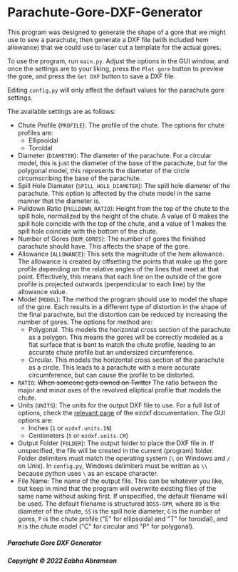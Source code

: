 # Parachute-Gore-DXF-Generator

This program was designed to generate the shape of a gore that we might use to sew a parachute, then generate a DXF file (with included hem allowance) that we could use to laser cut a template for the actual gores.

To use the program, run `main.py`. Adjust the options in the GUI window, and once the settings are to your liking, press the `Plot gore` button to preview the gore, and press the `Get DXF` button to save a DXF file.

Editing `config.py` will only affect the default values for the parachute gore settings.

The available settings are as follows:

- Chute Profile (`PROFILE`): The profile of the chute. The options for chute profiles are:
    - Ellipsoidal
    - Toroidal
- Diameter (`DIAMETER`): The diameter of the parachute. For a circular model, this is just the diameter of the base of the parachute, but for the polygonal model, this represents the diameter of the circle circumscribing the base of the parachute.
- Spill Hole Diamater (`SPILL_HOLE_DIAMETER`): The spill hole diameter of the parachute. This option is affected by the chute model in the same manner that the diameter is.
- Pulldown Ratio (`PULLDOWN_RATIO`): Height from the top of the chute to the spill hole, normalized by the height of the chute. A value of 0 makes the spill hole coincide with the top of the chute, and a value of 1 makes the spill hole coincide with the bottom of the chute.
- Number of Gores (`NUM_GORES`): The number of gores the finished parachute should have. This affects the shape of the gore.
- Allowance (`ALLOWANCE`): This sets the magnitude of the hem allowance. The allowance is created by offsetting the points that make up the gore profile depending on the relative angles of the lines that meet at that point. Effectively, this means that each line on the outside of the gore profile is projected outwards (perpendicular to each line) by the allowance value.
- Model (`MODEL`): The method the program should use to model the shape of the gore. Each results in a different type of distortion in the shape of the final parachute, but the distortion can be reduced by increasing the number of gores. The options for method are:
    - Polygonal. This models the horizontal cross section of the parachute as a polygon. This means the gores will be correctly modeled as a flat surface that is bent to match the chute profile, leading to an accurate chute profile but an undersized circumference.
    - Circular. This models the horizontal cross section of the parachute as a circle. This leads to a parachute with a more accurate circumference, but can cause the profile to be distorted.
- `RATIO`: ~~When someone gets owned on Twitter~~ The ratio between the major and minor axes of the revolved elliptical profile that models the chute.
- Units (`UNITS`): The units for the output DXF file to use. For a full list of options, check the [relevant page](https://ezdxf.readthedocs.io/en/stable/concepts/units.html) of the ezdxf documentation. The GUI options are:
    - Inches (`1` or `ezdxf.units.IN`)
    - Centimeters (`5` or `ezdxf.units.CM`)
- Output Folder (`FOLDER`): The output folder to place the DXF file in. If unspecified, the file will be created in the current (program) folder. Folder delimiters must match the operating system (`\` on Windows and `/` on Unix). In `config.py`, Windows delimiters must be written as `\\` because python uses `\` as an escape character.
- File Name: The name of the output file. This can be whatever you like, but keep in mind that the program will overwrite existing files of the same name without asking first. If unspecified, the default filename will be used. The default filename is structured `DDSS-GPM`, where `DD` is the diameter of the chute, `SS` is the spill hole diameter, `G` is the number of gores, `P` is the chute profile ("E" for ellipsoidal and "T" for toroidal), and `M` is the chute model ("C" for circular and "P" for polygonal).

##### Parachute Gore DXF Generator
##### Copyright © 2022 Eabha Abramson